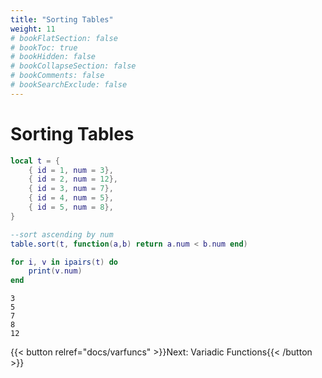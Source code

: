 ```yaml
---
title: "Sorting Tables"
weight: 11
# bookFlatSection: false
# bookToc: true
# bookHidden: false
# bookCollapseSection: false
# bookComments: false
# bookSearchExclude: false
---
```


# Sorting Tables

```lua
local t = {
    { id = 1, num = 3},
    { id = 2, num = 12},
    { id = 3, num = 7},
    { id = 4, num = 5},
    { id = 5, num = 8},
}

--sort ascending by num
table.sort(t, function(a,b) return a.num < b.num end)

for i, v in ipairs(t) do
    print(v.num)
end
```

```
3
5
7
8
12
```

{{< button relref="docs/varfuncs"  >}}Next: Variadic Functions{{< /button >}}
